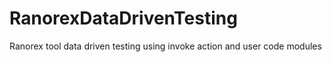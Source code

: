 # RanorexDataDrivenTesting
Ranorex tool data driven testing using invoke action and user code modules
